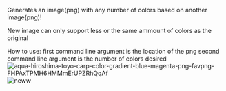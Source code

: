 Generates an image(png) with any number of colors based on another image(png)!

New image can only support less or the same ammount of colors as the original 

How to use: first command line argument is the location of the png
            second command line argument is the number of colors desired
![aqua-hiroshima-toyo-carp-color-gradient-blue-magenta-png-favpng-FHPAxTPMH6HMMmErUPZRhQqAf](https://user-images.githubusercontent.com/71041401/175161720-1a889767-7953-48c6-922e-c40a1e5289db.png)
![neww](https://user-images.githubusercontent.com/71041401/175161749-168b0264-1714-429a-bcbf-942a07b2ad56.png)

